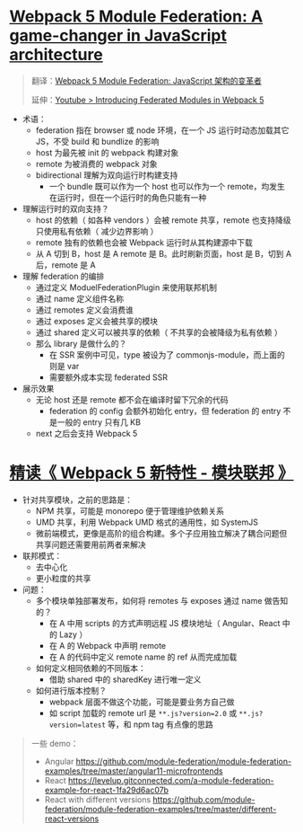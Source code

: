 # [Webpack 5 Module Federation: A game-changer in JavaScript architecture](https://medium.com/swlh/webpack-5-module-federation-a-game-changer-to-javascript-architecture-bcdd30e02669)

> 翻译：[Webpack 5 Module Federation: JavaScript 架构的变革者](https://zhuanlan.zhihu.com/p/120462530)
>
> 延伸：[Youtube > Introducing Federated Modules in Webpack 5](https://www.youtube.com/watch?v=D3XYAx30CNc)

- 术语：
  - federation 指在 browser 或 node 环境，在一个 JS 运行时动态加载其它 JS，不受 build 和 bundlize 的影响
  - host 为最先被 init 的 webpack 构建对象
  - remote 为被消费的 webpack 对象
  - bidirectional 理解为双向运行时构建支持
    - 一个 bundle 既可以作为一个 host 也可以作为一个 remote，均发生在运行时，但在一个运行时的角色只能有一种
- 理解运行时的双向支持？
  - host 的依赖（ 如各种 vendors ）会被 remote 共享，remote 也支持降级只使用私有依赖（ 减少边界影响 ）
  - remote 独有的依赖也会被 Webpack 运行时从其构建源中下载
  - 从 A 切到 B，host 是 A remote 是 B。此时刷新页面，host 是 B，切到 A 后，remote 是 A
- 理解 federation 的编排
  - 通过定义 ModuelFederationPlugin 来使用联邦机制
  - 通过 name 定义组件名称
  - 通过 remotes 定义会消费谁
  - 通过 exposes 定义会被共享的模块
  - 通过 shared 定义可以被共享的依赖（ 不共享的会被降级为私有依赖 ）
  - 那么 library 是做什么的？
    - 在 SSR 案例中可见，type 被设为了 commonjs-module，而上面的则是 var
    - 需要额外成本实现 federated SSR
- 展示效果
  - 无论 host 还是 remote 都不会在编译时留下冗余的代码
    - federation 的 config 会额外初始化 entry，但 federation 的 entry 不是一般的 entry 只有几 KB
  - next 之后会支持 Webpack 5

# [精读《 Webpack 5 新特性 - 模块联邦 》](https://zhuanlan.zhihu.com/p/115403616)

- 针对共享模块，之前的思路是：
  - NPM 共享，可能是 monorepo 便于管理维护依赖关系
  - UMD 共享，利用 Webpack UMD 格式的通用性，如 SystemJS
  - 微前端模式，更像是高阶的组合构建。多个子应用独立解决了耦合问题但共享问题还需要用前两者来解决
- 联邦模式：
  - 去中心化
  - 更小粒度的共享
- 问题：
  - 多个模块单独部署发布，如何将 remotes 与 exposes 通过 name 做告知的？
    - 在 A 中用 scripts 的方式声明远程 JS 模块地址（ Angular、React 中的 Lazy ）
    - 在 A 的 Webpack 中声明 remote
    - 在 A 的代码中定义 remote name 的 ref 从而完成加载
  - 如何定义相同依赖的不同版本：
    - 借助 shared 中的 sharedKey 进行唯一定义
  - 如何进行版本控制？
    - webpack 层面不做这个功能，可能是要业务方自己做
    - 如 script 加载的 remote url 是 `**.js?version=2.0` 或 `**.js?version=latest` 等，和 npm tag 有点像的思路

> 一些 demo：
>
> - Angular https://github.com/module-federation/module-federation-examples/tree/master/angular11-microfrontends
> - React https://levelup.gitconnected.com/a-module-federation-example-for-react-1fa29d6ac07b
> - React with different versions https://github.com/module-federation/module-federation-examples/tree/master/different-react-versions
